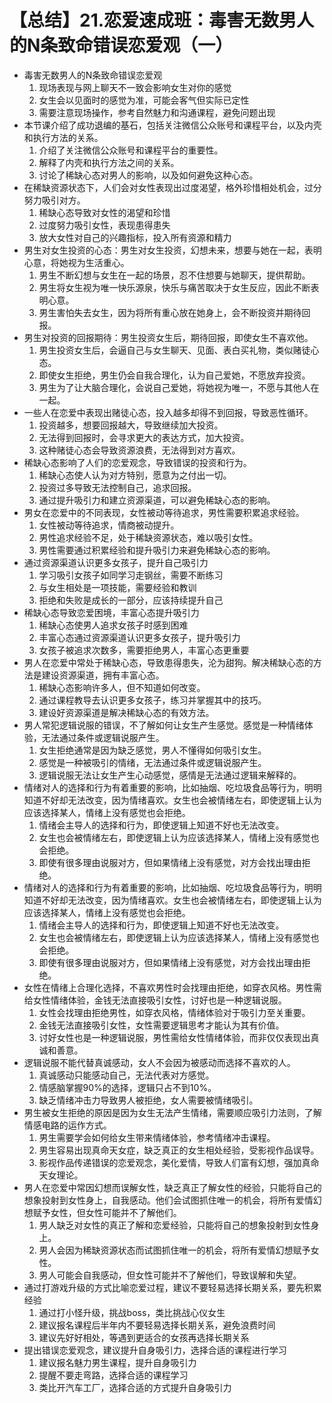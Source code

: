 # 【总结】21.恋爱速成班：毒害无数男人的N条致命错误恋爱观（一）

-   毒害无数男人的N条致命错误恋爱观
    1.  现场表现与网上聊天不一致会影响女生对你的感觉
    2.  女生会以见面时的感觉为准，可能会客气但实际已定性
    3.  需要注意现场操作，参考自然魅力和沟通课程，避免问题出现
-   本节课介绍了成功退编的基石，包括关注微信公众账号和课程平台，以及内壳和执行方法的关系。
    1.  介绍了关注微信公众账号和课程平台的重要性。
    2.  解释了内壳和执行方法之间的关系。
    3.  讨论了稀缺心态对男人的影响，以及如何避免这种心态。
-   在稀缺资源状态下，人们会对女性表现出过度渴望，格外珍惜相处机会，过分努力吸引对方。
    1.  稀缺心态导致对女性的渴望和珍惜
    2.  过度努力吸引女性，表现患得患失
    3.  放大女性对自己的兴趣指标，投入所有资源和精力
-   男生对女生投资的心态：男生对女生投资，幻想未来，想要与她在一起，表明心意，将她视为生活重心。
    1.  男生不断幻想与女生在一起的场景，忍不住想要与她聊天，提供帮助。
    2.  男生将女生视为唯一快乐源泉，快乐与痛苦取决于女生反应，因此不断表明心意。
    3.  男生害怕失去女生，因为将所有重心放在她身上，会不断投资并期待回报。
-   男生对投资的回报期待：男生投资女生后，期待回报，即使女生不喜欢他。
    1.  男生投资女生后，会逼自己与女生聊天、见面、表白买礼物，类似赌徒心态。
    2.  即使女生拒绝，男生仍会自我合理化，认为自己爱她，不愿放弃投资。
    3.  男生为了让大脑合理化，会说自己爱她，将她视为唯一，不愿与其他人在一起。
-   一些人在恋爱中表现出赌徒心态，投入越多却得不到回报，导致恶性循环。
    1.  投资越多，想要回报越大，导致继续加大投资。
    2.  无法得到回报时，会寻求更大的表达方式，加大投资。
    3.  这种赌徒心态会导致资源浪费，无法得到对方喜欢。
-   稀缺心态影响了人们的恋爱观念，导致错误的投资和行为。
    1.  稀缺心态使人认为对方特别，愿意为之付出一切。
    2.  投资过多导致无法控制自己，追求回报。
    3.  通过提升吸引力和建立资源渠道，可以避免稀缺心态的影响。
-   男女在恋爱中的不同表现，女性被动等待追求，男性需要积累追求经验。
    1.  女性被动等待追求，情商被动提升。
    2.  男性追求经验不足，处于稀缺资源状态，难以吸引女性。
    3.  男性需要通过积累经验和提升吸引力来避免稀缺心态的影响。
-   通过资源渠道认识更多女孩子，提升自己吸引力
    1.  学习吸引女孩子如同学习走钢丝，需要不断练习
    2.  与女生相处是一项技能，需要经验和教训
    3.  拒绝和失败是成长的一部分，应该持续提升自己
-   稀缺心态导致恋爱困境，丰富心态提升吸引力
    1.  稀缺心态使男人追求女孩子时感到困难
    2.  丰富心态通过资源渠道认识更多女孩子，提升吸引力
    3.  女孩子被追求次数多，需要拒绝男人，丰富心态更重要
-   男人在恋爱中常处于稀缺心态，导致患得患失，沦为甜狗。解决稀缺心态的方法是建设资源渠道，拥有丰富心态。
    1.  稀缺心态影响许多人，但不知道如何改变。
    2.  通过课程教导去认识更多女孩子，练习并掌握其中的技巧。
    3.  建设好资源渠道是解决稀缺心态的有效方法。
-   男人常犯逻辑说服的错误，不了解如何让女生产生感觉。感觉是一种情绪体验，无法通过条件或逻辑说服产生。
    1.  女生拒绝通常是因为缺乏感觉，男人不懂得如何吸引女生。
    2.  感觉是一种被吸引的情绪，无法通过条件或逻辑说服产生。
    3.  逻辑说服无法让女生产生心动感觉，感情是无法通过逻辑来解释的。
-   情绪对人的选择和行为有着重要的影响，比如抽烟、吃垃圾食品等行为，明明知道不好却无法改变，因为情绪喜欢。女生也会被情绪左右，即使逻辑上认为应该选择某人，情绪上没有感觉也会拒绝。
    1.  情绪会主导人的选择和行为，即使逻辑上知道不好也无法改变。
    2.  女生也会被情绪左右，即使逻辑上认为应该选择某人，情绪上没有感觉也会拒绝。
    3.  即使有很多理由说服对方，但如果情绪上没有感觉，对方会找出理由拒绝。
-   情绪对人的选择和行为有着重要的影响，比如抽烟、吃垃圾食品等行为，明明知道不好却无法改变，因为情绪喜欢。女生也会被情绪左右，即使逻辑上认为应该选择某人，情绪上没有感觉也会拒绝。
    1.  情绪会主导人的选择和行为，即使逻辑上知道不好也无法改变。
    2.  女生也会被情绪左右，即使逻辑上认为应该选择某人，情绪上没有感觉也会拒绝。
    3.  即使有很多理由说服对方，但如果情绪上没有感觉，对方会找出理由拒绝。
-   女性在情绪上合理化选择，不喜欢男性时会找理由拒绝，如穿衣风格。男性需给女性情绪体验，金钱无法直接吸引女性，讨好也是一种逻辑说服。
    1.  女性会找理由拒绝男性，如穿衣风格，情绪体验对于吸引力至关重要。
    2.  金钱无法直接吸引女性，女性需要逻辑思考才能认为其有价值。
    3.  讨好女性也是一种逻辑说服，男性需给女性情绪体验，而非仅仅表现出真诚和善意。
-   逻辑说服不能代替真诚感动，女人不会因为被感动而选择不喜欢的人。
    1.  真诚感动只能感动自己，无法代表对方感觉。
    2.  情感脑掌握90%的选择，逻辑只占不到10%。
    3.  缺乏情绪冲击力导致男人被拒绝，女人需要被情绪吸引。
-   男生被女生拒绝的原因是因为女生无法产生情绪，需要顺应吸引力法则，了解情感电路的运作方式。
    1.  男生需要学会如何给女生带来情绪体验，参考情绪冲击课程。
    2.  男生容易出现真命天女症，缺乏真正的女生相处经验，受影视作品误导。
    3.  影视作品传递错误的恋爱观念，美化爱情，导致人们富有幻想，强加真命天女理论。
-   男人在恋爱中常因幻想而误解女性，缺乏真正了解女性的经验，只能将自己的想象投射到女性身上，自我感动。他们会试图抓住唯一的机会，将所有爱情幻想赋予女性，但女性可能并不了解他们。
    1.  男人缺乏对女性的真正了解和恋爱经验，只能将自己的想象投射到女性身上。
    2.  男人会因为稀缺资源状态而试图抓住唯一的机会，将所有爱情幻想赋予女性。
    3.  男人可能会自我感动，但女性可能并不了解他们，导致误解和失望。
-   通过打游戏升级的方式比喻恋爱过程，建议不要轻易选择长期关系，要先积累经验
    1.  通过打小怪升级，挑战boss，类比挑战心仪女生
    2.  建议报名课程后半年内不要轻易选择长期关系，避免浪费时间
    3.  建议先好好相处，等遇到更适合的女孩再选择长期关系
-   提出错误恋爱观念，建议提升自身吸引力，选择合适的课程进行学习
    1.  建议报名魅力男生课程，提升自身吸引力
    2.  提醒不要走弯路，选择合适的课程学习
    3.  类比开汽车工厂，选择合适的方式提升自身吸引力